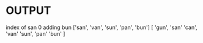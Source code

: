 # OUTPUT

index of san 0
adding bun ['san', 'van', 'sun', 'pan', 'bun']
[
'gun', 'san'
'can', 'van'
'sun', 'pan'
'bun'
]
